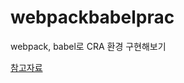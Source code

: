 # webpackbabelprac
webpack, babel로 CRA 환경 구현해보기

[참고자료](https://milban.dev/[%ED%99%98%EA%B2%BD%EC%84%A4%EC%A0%95]%20CRA%ED%99%98%EA%B2%BD%20%EA%B5%AC%ED%98%84%ED%95%B4%EB%B3%B4%EA%B8%B0/)
